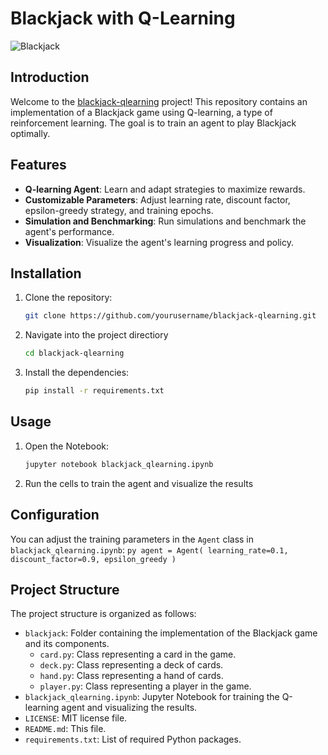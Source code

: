 # Blackjack with Q-Learning

![Blackjack](https://www.mpl.live/blog/wp-content/uploads/2023/10/How-to-Play-Blackjack-and-Win-A-Beginner-Guide.webp)

## Introduction
Welcome to the [blackjack-qlearning](cci:4://c:/Users/Carlos/dev/Repos/blackjack-qlearning/README.md:0:0-2:0) project! This repository contains an implementation of a Blackjack game using Q-learning, a type of reinforcement learning. The goal is to train an agent to play Blackjack optimally.

## Features
- **Q-learning Agent**: Learn and adapt strategies to maximize rewards.
- **Customizable Parameters**: Adjust learning rate, discount factor, epsilon-greedy strategy, and training epochs.
- **Simulation and Benchmarking**: Run simulations and benchmark the agent's performance.
- **Visualization**: Visualize the agent's learning progress and policy.

## Installation
1. Clone the repository:
   ```sh
   git clone https://github.com/yourusername/blackjack-qlearning.git
   ```

2. Navigate into the project directiory
    ```sh
    cd blackjack-qlearning
    ```

3. Install the dependencies:
   ```sh
   pip install -r requirements.txt
   ```

## Usage
1. Open the Notebook:
    ```sh
    jupyter notebook blackjack_qlearning.ipynb
    ```

2. Run the cells to train the agent and visualize the results

## Configuration
You can adjust the training parameters in the `Agent` class in `blackjack_qlearning.ipynb`:
    ```py
    agent = Agent(
        learning_rate=0.1,
        discount_factor=0.9,
        epsilon_greedy
    )
    ```


## Project Structure

The project structure is organized as follows:

- `blackjack`: Folder containing the implementation of the Blackjack game and its components.
  - `card.py`: Class representing a card in the game.
  - `deck.py`: Class representing a deck of cards.
  - `hand.py`: Class representing a hand of cards.
  - `player.py`: Class representing a player in the game.
- `blackjack_qlearning.ipynb`: Jupyter Notebook for training the Q-learning agent and visualizing the results.
- `LICENSE`: MIT license file.
- `README.md`: This file.
- `requirements.txt`: List of required Python packages.



